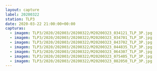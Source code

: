 ```yaml
---
layout: capture
label: 20200322
station: TLP3
date: 2020-03-22 21:00:00+00:00
capturas:
  - imagem: TLP3/2020/202003/20200322/M20200323_034121_TLP_3P.jpg
  - imagem: TLP3/2020/202003/20200322/M20200323_034701_TLP_3P.jpg
  - imagem: TLP3/2020/202003/20200322/M20200323_043702_TLP_3P.jpg
  - imagem: TLP3/2020/202003/20200322/M20200323_044835_TLP_3P.jpg
  - imagem: TLP3/2020/202003/20200322/M20200323_064307_TLP_3P.jpg
  - imagem: TLP3/2020/202003/20200322/M20200323_075405_TLP_3P.jpg
  - imagem: TLP3/2020/202003/20200322/M20200323_082050_TLP_3P.jpg
---
```

